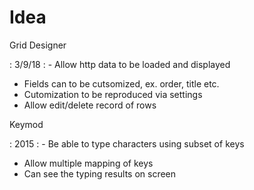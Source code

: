 # Idea

Grid Designer

: 3/9/18
: - Allow http data to be loaded and displayed
  - Fields can to be cutsomized, ex. order, title etc.
  - Cutomization to be reproduced via settings
  - Allow edit/delete record of rows

Keymod

: 2015
: - Be able to type characters using subset of keys
  - Allow multiple mapping of keys
  - Can see the typing results on screen
